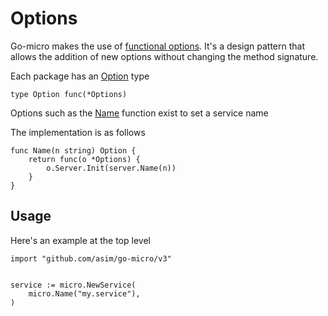# Options

Go-micro makes the use of [functional options](https://dave.cheney.net/2014/10/17/functional-options-for-friendly-apis). It's a design 
pattern that allows the addition of new options without changing the method signature. 

Each package has an [Option](https://godoc.org/github.com/micro/go-micro#Option) type

```
type Option func(*Options)
```

Options such as the [Name](https://godoc.org/github.com/micro/go-micro#Name) function exist to set a service name

The implementation is as follows

```
func Name(n string) Option {
	return func(o *Options) {
		o.Server.Init(server.Name(n))
	}
}
```

## Usage

Here's an example at the top level

```
import "github.com/asim/go-micro/v3"


service := micro.NewService(
	micro.Name("my.service"),
)
```
